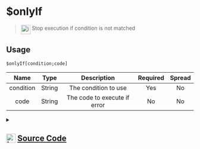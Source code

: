 # $onlyIf
> <img align="top" src="https://upload.wikimedia.org/wikipedia/commons/thumb/e/e4/Infobox_info_icon.svg/160px-Infobox_info_icon.svg.png?20150409153300" alt="image" width="25" height="auto"> Stop execution if condition is not matched
## Usage
```
$onlyIf[condition;code]
```
| Name | Type | Description | Required | Spread
| :---: | :---: | :---: | :---: | :---: |
condition | String | The condition to use | Yes | No
code | String | The code to execute if error | No | No
<details>
<summary>
    
## <img align="top" src="https://cdn4.iconfinder.com/data/icons/iconsimple-logotypes/512/github-512.png" alt="image" width="25" height="auto">  [Source Code](https://github.com/tryforge/ForgeScript-V2/blob/main/src/native/onlyIf.ts)
    
</summary>
    
```ts
import {
    ArgType,
    IExtendedCompiledFunctionConditionField,
    IExtendedCompiledFunctionField,
    NativeFunction,
    Return,
} from "../structures"

export default new NativeFunction({
    name: "$onlyIf",
    version: "1.0.0",
    description: "Stop execution if condition is not matched",
    unwrap: false,
    brackets: true,
    args: [
        {
            name: "condition",
            condition: true,
            description: "The condition to use",
            rest: false,
            type: ArgType.String,
            required: true,
        },
        {
            name: "code",
            description: "The code to execute if error",
            rest: false,
            type: ArgType.String,
        },
    ],
    async execute(ctx) {
        const [condition, code] = this.data.fields! as [
            IExtendedCompiledFunctionConditionField,
            IExtendedCompiledFunctionField,
        ]
        const res = await this["resolveCondition"](ctx, condition)
        if (!this["isValidReturnType"](res) || res.value) return res.success ? this.success() : res

        if (code) {
            const resolved = await this["resolveCode"](ctx, code)
            if (!this["isValidReturnType"](resolved)) return resolved
            ctx.container.content = resolved.value as string
            await ctx.container.send(ctx.obj)
        }

        return this.stop()
    },
})

```
    
</details>
